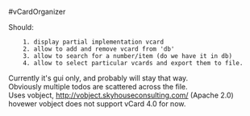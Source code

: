 #vCardOrganizer

Should:

        1. display partial implementation vcard
        2. allow to add and remove vcard from 'db'
        3. allow to search for a number/item (do we have it in db)
        4. allow to select particular vcards and export them to file.

Currently it's gui only, and probably will stay that way.  
Obviously multiple todos are scattered across the file.   
Uses vobject, http://vobject.skyhouseconsulting.com/ (Apache 2.0)
hovewer vobject does not support vCard 4.0 for now.